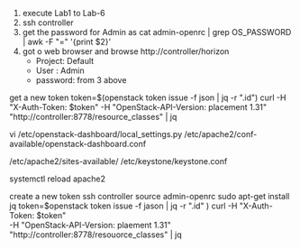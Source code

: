 1. execute Lab1 to Lab-6
2. ssh controller
3. get the password for Admin as 
    cat admin-openrc | grep OS_PASSWORD | awk -F "=" '{print $2}'
4. got o web browser and browse http://controller/horizon
    * Project: Default
    * User : Admin
    * password: from 3 above

get a new token
token=$(openstack token issue -f json | jq -r ".id")
curl -H "X-Auth-Token: $token" -H "OpenStack-API-Version: placement 1.31" "http://controller:8778/resource_classes" | jq


vi /etc/openstack-dashboard/local_settings.py 
/etc/apache2/conf-available/openstack-dashboard.conf

/etc/apache2/sites-available/
/etc/keystone/keystone.conf

systemctl reload apache2


create a new token
ssh controller
source admin-openrc
sudo apt-get install jq
token=$openstack token issue -f jason | jq -r ".id" )
curl -H "X-Auth-Token: $token" \
     -H "OpenStack-API-Version: plaement 1.31" \
     "http://controller:8778/resouorce_classes" | jq
